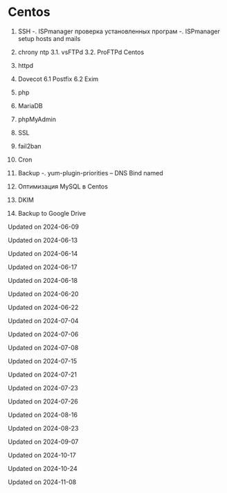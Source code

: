 # Centos

1. SSH 
-. ISPmanager проверка установленных програм
-. ISPmanager setup hosts and mails
2. chrony ntp 
3.1. vsFTPd 
3.2. ProFTPd Centos 
4. httpd 
5. Dovecot 
6.1 Postfix 
6.2 Exim 
7. php 
8. MariaDB 
9. phpMyAdmin 
10. SSL 
10. fail2ban 
11. Cron 
12. Backup 
-. yum-plugin-priorities 
– DNS Bind named 

11. Оптимизация MySQL в Centos 
13. DKIM
14. Backup to Google Drive


Updated on 2024-06-09

Updated on 2024-06-13

Updated on 2024-06-14

Updated on 2024-06-17

Updated on 2024-06-18

Updated on 2024-06-20

Updated on 2024-06-22

Updated on 2024-07-04

Updated on 2024-07-06

Updated on 2024-07-08

Updated on 2024-07-15

Updated on 2024-07-21

Updated on 2024-07-23

Updated on 2024-07-26

Updated on 2024-08-16

Updated on 2024-08-23

Updated on 2024-09-07

Updated on 2024-10-17

Updated on 2024-10-24

Updated on 2024-11-08